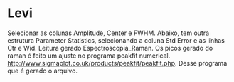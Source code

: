 # Levi
Selecionar as colunas Amplitude, Center e FWHM.
Abaixo, tem outra estrutura Parameter Statistics, selecionando a coluna Std Error e as linhas Ctr e Wid.
Leitura gerado Espectroscopia_Raman. Os picos gerado do raman é feito um ajuste no programa peakfit numerical.
http://www.sigmaplot.co.uk/products/peakfit/peakfit.php. Desse programa que é gerado o arquivo.
